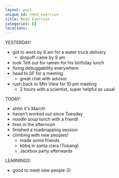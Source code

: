 ```yaml
---
layout: post
unique_id: need_exercise
title: Need Exercise
categories: []
locations: 
---
```


YESTERDAY:
* got to work by 8 am for a water truck delivery
  * dropoff came by 9 am
* took Tett out for ramen for his birthday lunch
* fixing debuggability everywhere
* head to SF for a meeting
  * great chat with advisor
* rush back to Mtn View for 10 pm meeting
  * 2 hours with a scientist, super helpful as usual

TODAY:
* ahhh it's March!
* haven't worked out since Tuesday
* noodle soup lunch with a friend!
* tires in the afternoon
* finished a roadmapping session
* climbing with new peoples!
  * made some friends
  * kbbq in santa clara (Tobang)
  * Jackbox party afterwards

LEARNINGS:
* good to meet new people :D
